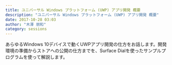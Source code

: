 ```yaml
---
title: ユニバーサル Windows プラットフォーム (UWP) アプリ開発 概要
description: "ユニバーサル Windows プラットフォーム (UWP) アプリ開発 概要"
date: 2017-10-28 03:03
author: "木澤 朋和"
category: sessions
---
```

あらゆるWindows 10デバイスで動くUWPアプリ開発の仕方をお話します。開発環境の準備からストアへの公開の仕方までを、Surface Dialを使ったサンプルプログラムを使って解説します。